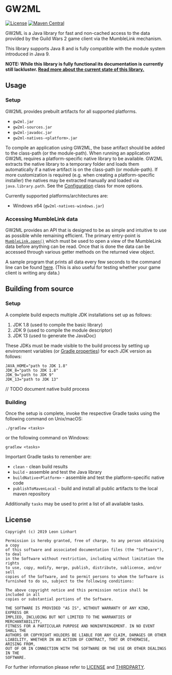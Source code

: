 # GW2ML

[![License](https://img.shields.io/badge/license-MIT-green.svg?style=flat-square)](https://github.com/GW2Toolbelt/GW2ML/blob/master/LICENSE)
[![Maven Central](https://img.shields.io/maven-central/v/com.github.gw2toolbelt.gw2ml/gw2ml.svg?style=flat-square&label=maven%20central)](https://maven-badges.herokuapp.com/maven-central/com.github.gw2toolbelt.gw2ml/gw2ml)


GW2ML is a Java library for fast and non-cached access to the data provided
by the Guild Wars 2 game client via the MumbleLink mechanism.

This library supports Java 8 and is fully compatible with the module system
introduced in Java 9.


**NOTE: While this library is fully functional its documentation is currently
still lackluster. [Read more about the current state of this library.](https://github.com/TheMrMilchmann/GW2ML/issues/9)**


## Usage

### Setup

GW2ML provides prebuilt artifacts for all supported platforms.

- `gw2ml.jar`
- `gw2ml-sources.jar`
- `gw2ml-javadoc.jar`
- `gw2ml-natives-<platform>.jar`

To compile an application using GW2ML, the base artifact should be added to the
class-path (or the module-path). When running an application GW2ML requires a
platform-specific native library to be available. GW2ML extracts the native
library to a temporary folder and loads them automatically if a native artifact
is on the class-path (or module-path). If more customization is required (e.g.
when creating a platform-specific installer) the natives may be extracted
manually and loaded via `java.library.path`. See the [Configuration](/src/main/java/com/github/gw2toolbelt/gw2ml/Configuration.java)
class for more options.

Currently supported platforms/architectures are:

- Windows x64 (`gw2ml-natives-windows.jar`)


### Accessing MumbleLink data

GW2ML provides an API that is designed to be as simple and intuitive to use as
possible while remaining efficient. The primary entry-point is [`MumbleLink.open()`](https://github.com/TheMrMilchmann/GW2ML/blob/master/src/main/java/com/github/gw2toolbelt/gw2ml/MumbleLink.java#L89)
which must be used to open a view of the MumbleLink data before anything can be
read. Once that is done the data can be accessed through various getter methods
on the returned view object.

A sample program that prints all data every few seconds to the command line can
be found [here](/src/test/java/com/example/Sample.java).
(This is also useful for testing whether your game client is writing any data.)


## Building from source

### Setup

A complete build expects multiple JDK installations set up as follows:
1. JDK 1.8 (used to compile the basic library)
2. JDK   9 (used to compile the module descriptor)
3. JDK  13 (used to generate the JavaDoc)

These JDKs must be made visible to the build process by setting up
environment variables (or [Gradle properties](https://docs.gradle.org/current/userguide/build_environment.html#sec:gradle_configuration_properties))
for each JDK version as follows:

```
JAVA_HOME="path to JDK 1.8"
JDK_8="path to JDK 1.8"
JDK_9="path to JDK 9"
JDK_13="path to JDK 13"
```

// TODO document native build process

### Building

Once the setup is complete, invoke the respective Gradle tasks using the
following command on Unix/macOS:

    ./gradlew <tasks>

or the following command on Windows:

    gradlew <tasks>

Important Gradle tasks to remember are:
- `clean`                   - clean build results
- `build`                   - assemble and test the Java library
- `buildNative<Platform>`   - assemble and test the platform-specific native
                              code
- `publishToMavenLocal`     - build and install all public artifacts to the
                              local maven repository

Additionally `tasks` may be used to print a list of all available tasks.


## License

```
Copyright (c) 2019 Leon Linhart

Permission is hereby granted, free of charge, to any person obtaining a copy
of this software and associated documentation files (the "Software"), to deal
in the Software without restriction, including without limitation the rights
to use, copy, modify, merge, publish, distribute, sublicense, and/or sell
copies of the Software, and to permit persons to whom the Software is
furnished to do so, subject to the following conditions:

The above copyright notice and this permission notice shall be included in all
copies or substantial portions of the Software.

THE SOFTWARE IS PROVIDED "AS IS", WITHOUT WARRANTY OF ANY KIND, EXPRESS OR
IMPLIED, INCLUDING BUT NOT LIMITED TO THE WARRANTIES OF MERCHANTABILITY,
FITNESS FOR A PARTICULAR PURPOSE AND NONINFRINGEMENT. IN NO EVENT SHALL THE
AUTHORS OR COPYRIGHT HOLDERS BE LIABLE FOR ANY CLAIM, DAMAGES OR OTHER
LIABILITY, WHETHER IN AN ACTION OF CONTRACT, TORT OR OTHERWISE, ARISING FROM,
OUT OF OR IN CONNECTION WITH THE SOFTWARE OR THE USE OR OTHER DEALINGS IN THE
SOFTWARE.
```

For further information please refer to [LICENSE](LICENSE) and
[THIRDPARTY](./docs/THIRDPARTY).
